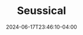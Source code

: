 ---
title: Seussical
Theatre: Blue Fire Theatre
Venue: Wildlight Elementary School
Season: 
date: 2024-06-17T23:46:10-04:00
opening_date: 2024-11-01
closing_date: 2024-11-09
showtimes:
  - 2024-11-01 19:30:00
  - 2024-11-02 14:00:00
  - 2024-11-03 16:00:00
  - 2024-11-08 19:30:00
  - 2024-11-09 14:00:00
  - 2024-11-09 19:30:00
featured_image: 2024-Seussical-2.webp
featured_image_alt: "A colorful promotional poster for 'Seussical The Musical' by BlueFire Theatre, featuring iconic Dr. Seuss characters."
featured_image_caption: "Explore a whimsical world with 'Seussical The Musical,' presented by BlueFire Theatre. Experience the magic of Dr. Seuss's characters in a vibrant celebration that benefits the Nassau Education Foundation."
featured_image_attr: 
featured_image_attr_link: 
program:
Website: 
Tickets: https://blue-fire-theatre.ticketleap.com/
show_details: 
cast:
crew:
- Director: 
  - Devin Clevenger
  - Lee Hamby 
- Stage Manager: Jennifer Webber
orchestra:
genres: 
Description: 
---